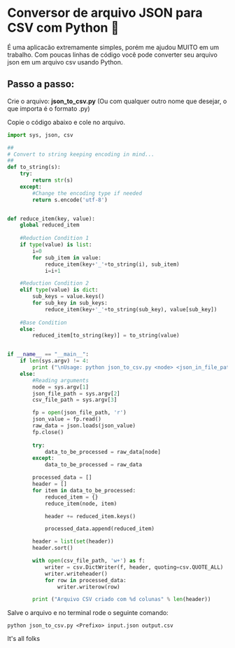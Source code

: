 # Conversor de arquivo JSON para CSV com Python 🐍

É uma aplicacão extremamente simples, porém me ajudou MUITO em um trabalho.
Com poucas linhas de código você pode converter seu arquivo json em um arquivo csv usando Python.

## Passo a passo:

Crie o arquivo: **json_to_csv.py** (Ou com qualquer outro nome que desejar, o que importa é o formato .py)

Copie o código abaixo e cole no arquivo.
```python
import sys, json, csv

##
# Convert to string keeping encoding in mind...
##
def to_string(s):
    try:
        return str(s)
    except:
        #Change the encoding type if needed
        return s.encode('utf-8')


def reduce_item(key, value):
    global reduced_item
    
    #Reduction Condition 1
    if type(value) is list:
        i=0
        for sub_item in value:
            reduce_item(key+'_'+to_string(i), sub_item)
            i=i+1

    #Reduction Condition 2
    elif type(value) is dict:
        sub_keys = value.keys()
        for sub_key in sub_keys:
            reduce_item(key+'_'+to_string(sub_key), value[sub_key])
    
    #Base Condition
    else:
        reduced_item[to_string(key)] = to_string(value)


if __name__ == "__main__":
    if len(sys.argv) != 4:
        print ("\nUsage: python json_to_csv.py <node> <json_in_file_path> <csv_out_file_path>\n")
    else:
        #Reading arguments
        node = sys.argv[1]
        json_file_path = sys.argv[2]
        csv_file_path = sys.argv[3]

        fp = open(json_file_path, 'r')
        json_value = fp.read()
        raw_data = json.loads(json_value)
        fp.close()
        
        try:
            data_to_be_processed = raw_data[node]
        except:
            data_to_be_processed = raw_data

        processed_data = []
        header = []
        for item in data_to_be_processed:
            reduced_item = {}
            reduce_item(node, item)

            header += reduced_item.keys()

            processed_data.append(reduced_item)

        header = list(set(header))
        header.sort()

        with open(csv_file_path, 'w+') as f:
            writer = csv.DictWriter(f, header, quoting=csv.QUOTE_ALL)
            writer.writeheader()
            for row in processed_data:
                writer.writerow(row)

        print ("Arquivo CSV criado com %d colunas" % len(header))
```

Salve o arquivo e no terminal rode o seguinte comando:
```
python json_to_csv.py <Prefixo> input.json output.csv
```

It's all folks